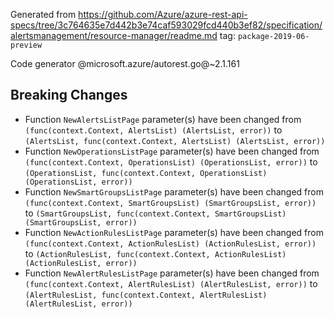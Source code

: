 Generated from https://github.com/Azure/azure-rest-api-specs/tree/3c764635e7d442b3e74caf593029fcd440b3ef82/specification/alertsmanagement/resource-manager/readme.md tag: `package-2019-06-preview`

Code generator @microsoft.azure/autorest.go@~2.1.161

## Breaking Changes

- Function `NewAlertsListPage` parameter(s) have been changed from `(func(context.Context, AlertsList) (AlertsList, error))` to `(AlertsList, func(context.Context, AlertsList) (AlertsList, error))`
- Function `NewOperationsListPage` parameter(s) have been changed from `(func(context.Context, OperationsList) (OperationsList, error))` to `(OperationsList, func(context.Context, OperationsList) (OperationsList, error))`
- Function `NewSmartGroupsListPage` parameter(s) have been changed from `(func(context.Context, SmartGroupsList) (SmartGroupsList, error))` to `(SmartGroupsList, func(context.Context, SmartGroupsList) (SmartGroupsList, error))`
- Function `NewActionRulesListPage` parameter(s) have been changed from `(func(context.Context, ActionRulesList) (ActionRulesList, error))` to `(ActionRulesList, func(context.Context, ActionRulesList) (ActionRulesList, error))`
- Function `NewAlertRulesListPage` parameter(s) have been changed from `(func(context.Context, AlertRulesList) (AlertRulesList, error))` to `(AlertRulesList, func(context.Context, AlertRulesList) (AlertRulesList, error))`
